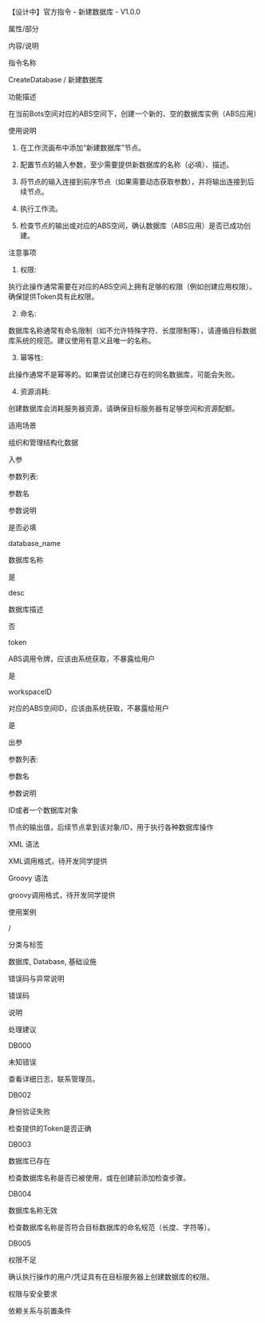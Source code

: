 【设计中】官方指令 - 新建数据库 - V1.0.0

属性/部分

内容/说明

指令名称

CreateDatabase / 新建数据库

功能描述

在当前Bots空间对应的ABS空间下，创建一个新的、空的数据库实例（ABS应用）

使用说明

1.  在工作流画布中添加“新建数据库”节点。

2.  配置节点的输入参数，至少需要提供新数据库的名称（必填）、描述。

4.  将节点的输入连接到前序节点（如果需要动态获取参数），并将输出连接到后续节点。

5.  执行工作流。

6.  检查节点的输出或对应的ABS空间，确认数据库（ABS应用）是否已成功创建。

注意事项

1.  权限:

 执行此操作通常需要在对应的ABS空间上拥有足够的权限（例如创建应用权限）。确保提供Token具有此权限。

2.  命名:

数据库名称通常有命名限制（如不允许特殊字符、长度限制等），请遵循目标数据库系统的规范。建议使用有意义且唯一的名称。

3.  幂等性:

此操作通常不是幂等的。如果尝试创建已存在的同名数据库，可能会失败。

4.  资源消耗:

 创建数据库会消耗服务器资源，请确保目标服务器有足够空间和资源配额。

适用场景

组织和管理结构化数据

入参

参数列表:

参数名

参数说明

是否必填

database_name

数据库名称

是

desc

数据库描述

否

token

ABS调用令牌，应该由系统获取，不暴露给用户

是

workspaceID

对应的ABS空间ID，应该由系统获取，不暴露给用户

是

出参

参数列表:

参数名

参数说明

ID或者一个数据库对象

节点的输出值，后续节点拿到该对象/ID，用于执行各种数据库操作

XML 语法

XML调用格式，待开发同学提供

Groovy 语法

groovy调用格式，待开发同学提供

使用案例

/

分类与标签

数据库, Database, 基础设施

错误码与异常说明

错误码

说明

处理建议

DB000

未知错误

查看详细日志，联系管理员。

DB002

身份验证失败

检查提供的Token是否正确

DB003

数据库已存在

检查数据库名称是否已被使用，或在创建前添加检查步骤。

DB004

数据库名称无效

检查数据库名称是否符合目标数据库的命名规范（长度、字符等）。

DB005

权限不足

确认执行操作的用户/凭证具有在目标服务器上创建数据库的权限。

权限与安全要求

依赖关系与前置条件

